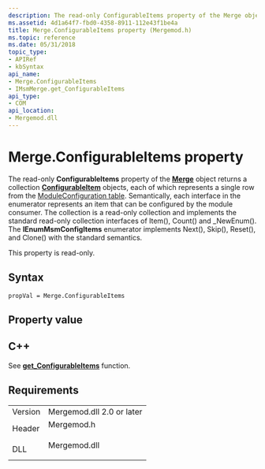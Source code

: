 ```yaml
---
description: The read-only ConfigurableItems property of the Merge object returns a collection ConfigurableItem objects, each of which represents a single row from the ModuleConfiguration table.
ms.assetid: 4d1a64f7-fbd0-4358-8911-112e43f1be4a
title: Merge.ConfigurableItems property (Mergemod.h)
ms.topic: reference
ms.date: 05/31/2018
topic_type: 
- APIRef
- kbSyntax
api_name: 
- Merge.ConfigurableItems
- IMsmMerge.get_ConfigurableItems
api_type: 
- COM
api_location: 
- Mergemod.dll
---
```


# Merge.ConfigurableItems property

The read-only **ConfigurableItems** property of the [**Merge**](merge-object.md) object returns a collection [**ConfigurableItem**](configurableitem-object.md) objects, each of which represents a single row from the [ModuleConfiguration table](moduleconfiguration-table.md). Semantically, each interface in the enumerator represents an item that can be configured by the module consumer. The collection is a read-only collection and implements the standard read-only collection interfaces of Item(), Count() and \_NewEnum(). The **IEnumMsmConfigItems** enumerator implements Next(), Skip(), Reset(), and Clone() with the standard semantics.

This property is read-only.

## Syntax


```JScript
propVal = Merge.ConfigurableItems
```



## Property value

## C++

See [**get\_ConfigurableItems**](/windows/desktop/api/Mergemod/nf-mergemod-imsmmerge2-get_configurableitems) function.

## Requirements



|                    |                                                                                         |
|--------------------|-----------------------------------------------------------------------------------------|
| Version<br/> | Mergemod.dll 2.0 or later<br/>                                                    |
| Header<br/>  | <dl> <dt>Mergemod.h</dt> </dl>   |
| DLL<br/>     | <dl> <dt>Mergemod.dll</dt> </dl> |



 

 




